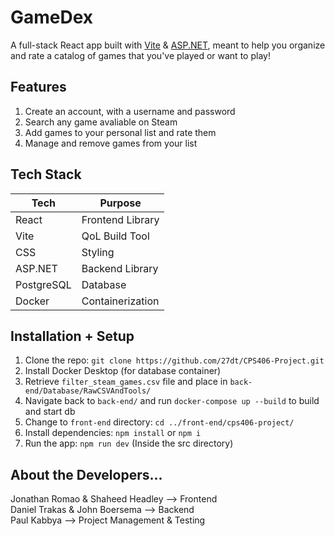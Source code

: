 # GameDex
A full-stack React app built with [Vite](https://vite.dev/) & [ASP.NET](https://dotnet.microsoft.com/en-us/apps/aspnet), meant to help you organize and rate a catalog of games that you've played or want to play!

## Features
1. Create an account, with a username and password
2. Search any game avaliable on Steam
3. Add games to your personal list and rate them
4. Manage and remove games from your list

## Tech Stack
|     Tech      |          Purpose           |
|---------------|----------------------------|
|     React     |      Frontend Library      |
|     Vite      |       QoL Build Tool       |
|      CSS      |          Styling           |
|    ASP.NET    |       Backend Library      | 
|   PostgreSQL  |          Database          |
|    Docker     |      Containerization      |

## Installation + Setup
1. Clone the repo: ```git clone https://github.com/27dt/CPS406-Project.git```
2. Install Docker Desktop (for database container)
3. Retrieve ```filter_steam_games.csv``` file and place in ```back-end/Database/RawCSVAndTools/```
4. Navigate back to ```back-end/``` and run ```docker-compose up --build``` to build and start db 
5. Change to ```front-end``` directory: ```cd ../front-end/cps406-project/```
6. Install dependencies: ```npm install``` or ```npm i``` 
7. Run the app: ```npm run dev``` (Inside the src directory) 

## About the Developers...
Jonathan Romao & Shaheed Headley --> Frontend <br>
Daniel Trakas & John Boersema --> Backend <br>
Paul Kabbya --> Project Management & Testing 

